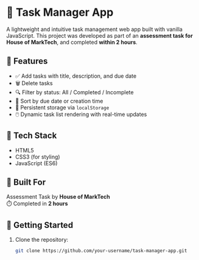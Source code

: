 # 📝 Task Manager App

A lightweight and intuitive task management web app built with vanilla JavaScript. This project was developed as part of an **assessment task for House of MarkTech**, and completed **within 2 hours**.

## 🔧 Features

- ✅ Add tasks with title, description, and due date  
- 🗑️ Delete tasks  
- 🔍 Filter by status: All / Completed / Incomplete  
- 📅 Sort by due date or creation time  
- 💾 Persistent storage via `localStorage`  
- 🖱️ Dynamic task list rendering with real-time updates  

## 📂 Tech Stack

- HTML5  
- CSS3 (for styling)  
- JavaScript (ES6)

## 🏢 Built For

Assessment Task by **House of MarkTech**  
⏱️ Completed in **2 hours**


## 🚀 Getting Started

1. Clone the repository:
   ```bash
   git clone https://github.com/your-username/task-manager-app.git

